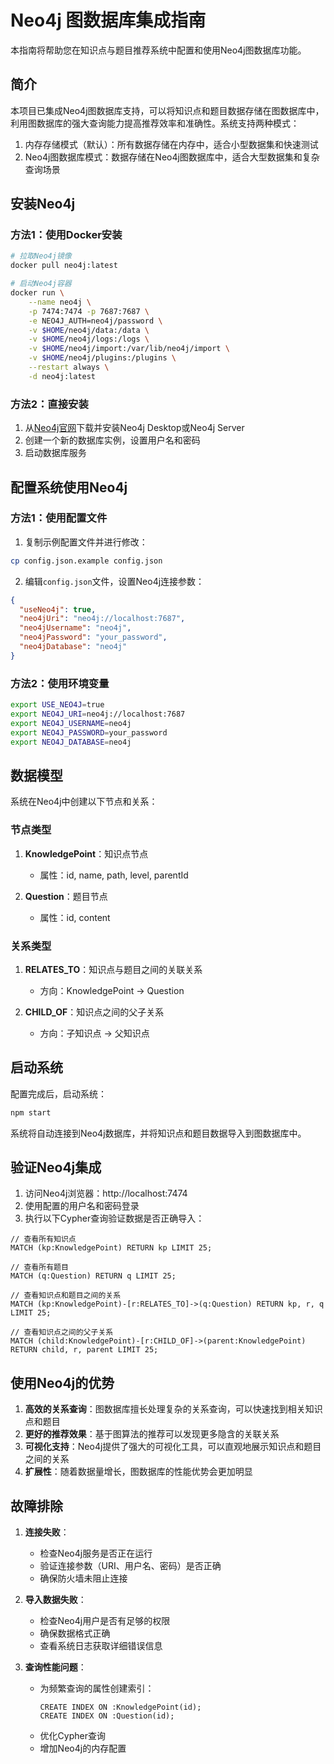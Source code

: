 # Neo4j 图数据库集成指南

本指南将帮助您在知识点与题目推荐系统中配置和使用Neo4j图数据库功能。

## 简介

本项目已集成Neo4j图数据库支持，可以将知识点和题目数据存储在图数据库中，利用图数据库的强大查询能力提高推荐效率和准确性。系统支持两种模式：

1. 内存存储模式（默认）：所有数据存储在内存中，适合小型数据集和快速测试
2. Neo4j图数据库模式：数据存储在Neo4j图数据库中，适合大型数据集和复杂查询场景

## 安装Neo4j

### 方法1：使用Docker安装

```bash
# 拉取Neo4j镜像
docker pull neo4j:latest

# 启动Neo4j容器
docker run \
    --name neo4j \
    -p 7474:7474 -p 7687:7687 \
    -e NEO4J_AUTH=neo4j/password \
    -v $HOME/neo4j/data:/data \
    -v $HOME/neo4j/logs:/logs \
    -v $HOME/neo4j/import:/var/lib/neo4j/import \
    -v $HOME/neo4j/plugins:/plugins \
    --restart always \
    -d neo4j:latest
```

### 方法2：直接安装

1. 从[Neo4j官网](https://neo4j.com/download/)下载并安装Neo4j Desktop或Neo4j Server
2. 创建一个新的数据库实例，设置用户名和密码
3. 启动数据库服务

## 配置系统使用Neo4j

### 方法1：使用配置文件

1. 复制示例配置文件并进行修改：

```bash
cp config.json.example config.json
```

2. 编辑`config.json`文件，设置Neo4j连接参数：

```json
{
  "useNeo4j": true,
  "neo4jUri": "neo4j://localhost:7687",
  "neo4jUsername": "neo4j",
  "neo4jPassword": "your_password",
  "neo4jDatabase": "neo4j"
}
```

### 方法2：使用环境变量

```bash
export USE_NEO4J=true
export NEO4J_URI=neo4j://localhost:7687
export NEO4J_USERNAME=neo4j
export NEO4J_PASSWORD=your_password
export NEO4J_DATABASE=neo4j
```

## 数据模型

系统在Neo4j中创建以下节点和关系：

### 节点类型

1. **KnowledgePoint**：知识点节点
   - 属性：id, name, path, level, parentId

2. **Question**：题目节点
   - 属性：id, content

### 关系类型

1. **RELATES_TO**：知识点与题目之间的关联关系
   - 方向：KnowledgePoint -> Question

2. **CHILD_OF**：知识点之间的父子关系
   - 方向：子知识点 -> 父知识点

## 启动系统

配置完成后，启动系统：

```bash
npm start
```

系统将自动连接到Neo4j数据库，并将知识点和题目数据导入到图数据库中。

## 验证Neo4j集成

1. 访问Neo4j浏览器：http://localhost:7474
2. 使用配置的用户名和密码登录
3. 执行以下Cypher查询验证数据是否正确导入：

```cypher
// 查看所有知识点
MATCH (kp:KnowledgePoint) RETURN kp LIMIT 25;

// 查看所有题目
MATCH (q:Question) RETURN q LIMIT 25;

// 查看知识点和题目之间的关系
MATCH (kp:KnowledgePoint)-[r:RELATES_TO]->(q:Question) RETURN kp, r, q LIMIT 25;

// 查看知识点之间的父子关系
MATCH (child:KnowledgePoint)-[r:CHILD_OF]->(parent:KnowledgePoint) RETURN child, r, parent LIMIT 25;
```

## 使用Neo4j的优势

1. **高效的关系查询**：图数据库擅长处理复杂的关系查询，可以快速找到相关知识点和题目
2. **更好的推荐效果**：基于图算法的推荐可以发现更多隐含的关联关系
3. **可视化支持**：Neo4j提供了强大的可视化工具，可以直观地展示知识点和题目之间的关系
4. **扩展性**：随着数据量增长，图数据库的性能优势会更加明显

## 故障排除

1. **连接失败**：
   - 检查Neo4j服务是否正在运行
   - 验证连接参数（URI、用户名、密码）是否正确
   - 确保防火墙未阻止连接

2. **导入数据失败**：
   - 检查Neo4j用户是否有足够的权限
   - 确保数据格式正确
   - 查看系统日志获取详细错误信息

3. **查询性能问题**：
   - 为频繁查询的属性创建索引：
     ```cypher
     CREATE INDEX ON :KnowledgePoint(id);
     CREATE INDEX ON :Question(id);
     ```
   - 优化Cypher查询
   - 增加Neo4j的内存配置